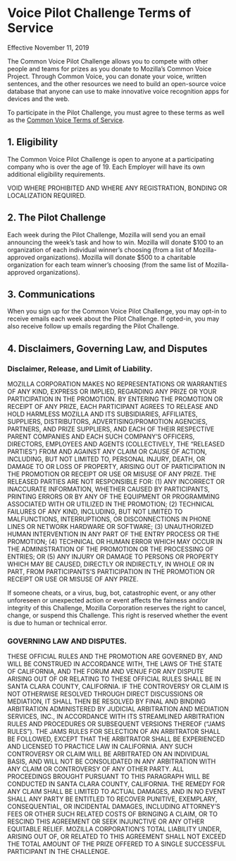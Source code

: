 # Voice Pilot Challenge Terms of Service
Effective November 11, 2019

The Common Voice Pilot Challenge allows you to compete with other people and teams for prizes as you donate to Mozilla’s Common Voice Project. Through Common Voice, you can donate your voice, written sentences, and the other resources we need to build an open-source voice database that anyone can use to make innovative voice recognition apps for devices and the web.

To participate in the Pilot Challenge, you must agree to these terms as well as the [Common Voice Terms of Service](https://voice.mozilla.org/en/terms).

## 1. Eligibility

The Common Voice Pilot Challenge is open to anyone at a participating company who is over the age of 19. Each Employer will have its own additional eligibility requirements.

VOID WHERE PROHIBITED AND WHERE ANY REGISTRATION, BONDING OR LOCALIZATION REQUIRED.

## 2. The Pilot Challenge

Each week during the Pilot Challenge, Mozilla will send you an email announcing the week’s task and how to win. Mozilla will donate $100 to an organization of each individual winner’s choosing (from a list of Mozilla-approved organizations). Mozilla will donate $500 to a charitable organization for each team winner’s choosing (from the same list of Mozilla-approved organizations).

## 3. Communications

When you sign up for the Common Voice Pilot Challenge, you may opt-in to receive emails each week about the Pilot Challenge. If opted-in, you may also receive follow up emails regarding the Pilot Challenge.

## 4. Disclaimers, Governing Law, and Disputes

### Disclaimer, Release, and Limit of Liability.

MOZILLA CORPORATION MAKES NO REPRESENTATIONS OR WARRANTIES OF ANY KIND, EXPRESS OR IMPLIED, REGARDING ANY PRIZE OR YOUR PARTICIPATION IN THE PROMOTION. BY ENTERING THE PROMOTION OR RECEIPT OF ANY PRIZE, EACH PARTICIPANT AGREES TO RELEASE AND HOLD HARMLESS MOZILLA AND ITS SUBSIDIARIES, AFFILIATES, SUPPLIERS, DISTRIBUTORS, ADVERTISING/PROMOTION AGENCIES, PARTNERS, AND PRIZE SUPPLIERS, AND EACH OF THEIR RESPECTIVE PARENT COMPANIES AND EACH SUCH COMPANY’S OFFICERS, DIRECTORS, EMPLOYEES AND AGENTS (COLLECTIVELY, THE “RELEASED PARTIES”) FROM AND AGAINST ANY CLAIM OR CAUSE OF ACTION, INCLUDING, BUT NOT LIMITED TO, PERSONAL INJURY, DEATH, OR DAMAGE TO OR LOSS OF PROPERTY, ARISING OUT OF PARTICIPATION IN THE PROMOTION OR RECEIPT OR USE OR MISUSE OF ANY PRIZE. THE RELEASED PARTIES ARE NOT RESPONSIBLE FOR: (1) ANY INCORRECT OR INACCURATE INFORMATION, WHETHER CAUSED BY PARTICIPANTS, PRINTING ERRORS OR BY ANY OF THE EQUIPMENT OR PROGRAMMING ASSOCIATED WITH OR UTILIZED IN THE PROMOTION; (2) TECHNICAL FAILURES OF ANY KIND, INCLUDING, BUT NOT LIMITED TO MALFUNCTIONS, INTERRUPTIONS, OR DISCONNECTIONS IN PHONE LINES OR NETWORK HARDWARE OR SOFTWARE; (3) UNAUTHORIZED HUMAN INTERVENTION IN ANY PART OF THE ENTRY PROCESS OR THE PROMOTION; (4) TECHNICAL OR HUMAN ERROR WHICH MAY OCCUR IN THE ADMINISTRATION OF THE PROMOTION OR THE PROCESSING OF ENTRIES; OR (5) ANY INJURY OR DAMAGE TO PERSONS OR PROPERTY WHICH MAY BE CAUSED, DIRECTLY OR INDIRECTLY, IN WHOLE OR IN PART, FROM PARTICIPANTS’S PARTICIPATION IN THE PROMOTION OR RECEIPT OR USE OR MISUSE OF ANY PRIZE.

If someone cheats, or a virus, bug, bot, catastrophic event, or any other unforeseen or unexpected action or event affects the fairness and/or integrity of this Challenge, Mozilla Corporation reserves the right to cancel, change, or suspend this Challenge. This right is reserved whether the event is due to human or technical error.


### GOVERNING LAW AND DISPUTES.

THESE OFFICIAL RULES AND THE PROMOTION ARE GOVERNED BY, AND WILL BE CONSTRUED IN ACCORDANCE WITH, THE LAWS OF THE STATE OF CALIFORNIA, AND THE FORUM AND VENUE FOR ANY DISPUTE ARISING OUT OF OR RELATING TO THESE OFFICIAL RULES SHALL BE IN SANTA CLARA COUNTY, CALIFORNIA. IF THE CONTROVERSY OR CLAIM IS NOT OTHERWISE RESOLVED THROUGH DIRECT DISCUSSIONS OR MEDIATION, IT SHALL THEN BE RESOLVED BY FINAL AND BINDING ARBITRATION ADMINISTERED BY JUDICIAL ARBITRATION AND MEDIATION SERVICES, INC., IN ACCORDANCE WITH ITS STREAMLINED ARBITRATION RULES AND PROCEDURES OR SUBSEQUENT VERSIONS THEREOF (“JAMS RULES”). THE JAMS RULES FOR SELECTION OF AN ARBITRATOR SHALL BE FOLLOWED, EXCEPT THAT THE ARBITRATOR SHALL BE EXPERIENCED AND LICENSED TO PRACTICE LAW IN CALIFORNIA. ANY SUCH CONTROVERSY OR CLAIM WILL BE ARBITRATED ON AN INDIVIDUAL BASIS, AND WILL NOT BE CONSOLIDATED IN ANY ARBITRATION WITH ANY CLAIM OR CONTROVERSY OF ANY OTHER PARTY. ALL PROCEEDINGS BROUGHT PURSUANT TO THIS PARAGRAPH WILL BE CONDUCTED IN SANTA CLARA COUNTY, CALIFORNIA. THE REMEDY FOR ANY CLAIM SHALL BE LIMITED TO ACTUAL DAMAGES, AND IN NO EVENT SHALL ANY PARTY BE ENTITLED TO RECOVER PUNITIVE, EXEMPLARY, CONSEQUENTIAL, OR INCIDENTAL DAMAGES, INCLUDING ATTORNEY’S FEES OR OTHER SUCH RELATED COSTS OF BRINGING A CLAIM, OR TO RESCIND THIS AGREEMENT OR SEEK INJUNCTIVE OR ANY OTHER EQUITABLE RELIEF. MOZILLA CORPORATION’S TOTAL LIABILITY UNDER, ARISING OUT OF, OR RELATED TO THIS AGREEMENT SHALL NOT EXCEED THE TOTAL AMOUNT OF THE PRIZE OFFERED TO A SINGLE SUCCESSFUL PARTICIPANT IN THE CHALLENGE.
